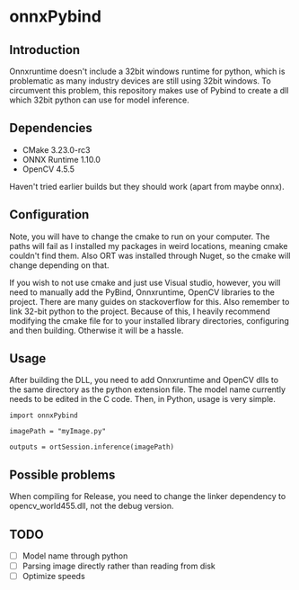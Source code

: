 # onnxPybind

## Introduction
Onnxruntime doesn't include a 32bit windows runtime for python, which is problematic as many industry devices are still using 32bit windows. To circumvent this problem, this repository makes use of Pybind to create a dll which 32bit python can use for model inference. 

## Dependencies

* CMake 3.23.0-rc3
* ONNX Runtime 1.10.0
* OpenCV 4.5.5

Haven't tried earlier builds but they should work (apart from maybe onnx).

## Configuration
Note, you will have to change the cmake to run on your computer. The paths will fail as I installed my packages in weird locations, meaning cmake couldn't find them. Also ORT was installed through Nuget, so the cmake will change depending on that. 

If you wish to not use cmake and just use Visual studio, however, you will need to manually add the PyBind, Onnxruntime, OpenCV libraries to the project. There are many guides on stackoverflow for this. Also remember to link 32-bit python to the project. Because of this, I heavily recommend modifying the cmake file for to your installed library directories, configuring and then building. Otherwise it will be a hassle.

## Usage

After building the DLL, you need to add Onnxruntime and OpenCV dlls to the same directory as the python extension file. 
The model name currently needs to be edited in the C code.
Then, in Python, usage is very simple. 

```
import onnxPybind

imagePath = "myImage.py"

outputs = ortSession.inference(imagePath)
```


## Possible problems

When compiling for Release, you need to change the linker dependency to opencv_world455.dll, not the debug version.

## TODO
- [ ] Model name through python
- [ ] Parsing image directly rather than reading from disk
- [ ] Optimize speeds
